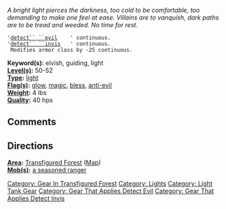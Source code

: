 *A bright light pierces the darkness, too cold to be comfortable, too
demanding to make one feel at ease. Villains are to vanquish, dark paths
are to be tread and weeded. No time for rest.*

`'`[`detect`` ``evil`](Detect_Evil.md "wikilink")`    ' continuous.`  
`'`[`detect`` ``invis`](Detect_Invis.md "wikilink")`   ' continuous.`  
` Modifies armor class by -25 continuous.`

**Keyword(s):** elvish, guiding, light  
**[Level(s)](Object_Level.md "wikilink"):** 50-52  
**[Type](:Category:_Object_Types.md "wikilink"):**
[light](:Category:_Lights.md "wikilink")  
**[Flag(s)](:Category:_Object_Flags.md "wikilink"):**
[glow](Glow_Flag.md "wikilink"), [magic](Magic_Flag.md "wikilink"),
[bless](Bless_Flag.md "wikilink"),
[anti-evil](Anti-Evil_Flag.md "wikilink")  
**[Weight](Object_Weight.md "wikilink"):** 4 lbs  
**[Quality](Object_Quality.md "wikilink"):** 40 hps  

## Comments

## Directions

**[Area](:Category:_Areas.md "wikilink"):** [Transfigured
Forest](:Category:_Transfigured_Forest.md "wikilink")
([Map](Transfigured_Forest_Map.md "wikilink"))  
**[Mob(s)](:Category:_Mobs.md "wikilink"):** [a seasoned
ranger](Seasoned_Ranger.md "wikilink")  

[Category: Gear In Transfigured
Forest](Category:_Gear_In_Transfigured_Forest "wikilink") [Category:
Lights](Category:_Lights "wikilink") [Category: Light Tank
Gear](Category:_Light_Tank_Gear "wikilink") [Category: Gear That Applies
Detect Evil](Category:_Gear_That_Applies_Detect_Evil "wikilink")
[Category: Gear That Applies Detect
Invis](Category:_Gear_That_Applies_Detect_Invis "wikilink")

